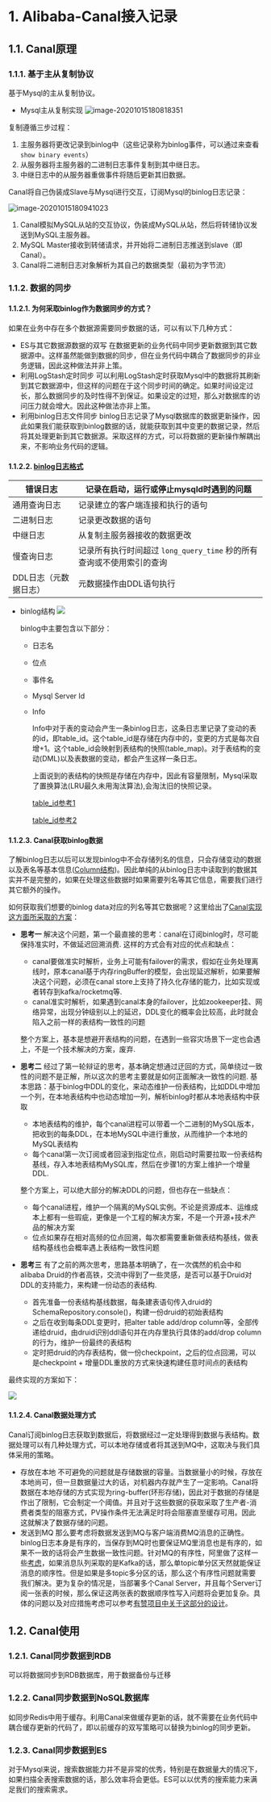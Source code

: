# 1. Alibaba-Canal接入记录

## 1.1. Canal原理

### 1.1.1. 基于主从复制协议

基于Mysql的主从复制协议。

- Mysql主从复制实现
	![image-20201015180818351](https://varg-my-images.oss-cn-beijing.aliyuncs.com/img/20201015180818.png)

复制遵循三步过程：
1. 主服务器将更改记录到binlog中（这些记录称为binlog事件，可以通过来查看`show binary events`）
2. 从服务器将主服务器的二进制日志事件复制到其中继日志。
3. 中继日志中的从服务器重做事件将随后更新其旧数据。

Canal将自己伪装成Slave与Mysql进行交互，订阅Mysql的binlog日志记录：

![image-20201015180941023](https://varg-my-images.oss-cn-beijing.aliyuncs.com/img/20201015180941.png)

1. Canal模拟MySQL从站的交互协议，伪装成MySQL从站，然后将转储协议发送到MySQL主服务器。
2. MySQL Master接收到转储请求，并开始将二进制日志推送到slave（即Canal）。
3. Canal将二进制日志对象解析为其自己的数据类型（最初为字节流）

### 1.1.2. 数据的同步

#### 1.1.2.1. 为何采取binlog作为数据同步的方式？

如果在业务中存在多个数据源需要同步数据的话，可以有以下几种方式：
- ES与其它数据源数据的双写
  在数据更新的业务代码中同步更新数据到其它数据源中。这样虽然能做到数据的同步，但在业务代码中耦合了数据同步的非业务逻辑，因此这种做法并非上策。
- 利用LogStash定时同步
  可以利用LogStash定时获取Mysql中的数据将其刷新到其它数据源中，但这样的问题在于这个同步时间的确定。如果时间设定过长，那么数据同步的及时性得不到保证。如果设定的过短，那么对数据库的访问压力就会增大。因此这种做法亦非上策。
- 利用binlog日志文件同步
  binlog日志记录了Mysql数据库的数据更新操作，因此如果我们能获取到binlog数据的话，就能获取到其中变更的数据记录，然后将其处理更新到其它数据源。采取这样的方式，可以将数据的更新操作解耦出来，不影响业务代码的逻辑。

#### 1.1.2.2. [binlog日志格式](https://blog.csdn.net/wwwdc1012/article/details/88373440)

| 错误日志              | 记录在启动，运行或停止mysqld时遇到的问题                     |
| --------------------- | ------------------------------------------------------------ |
| 通用查询日志          | 记录建立的客户端连接和执行的语句                             |
| 二进制日志            | 记录更改数据的语句                                           |
| 中继日志              | 从复制主服务器接收的数据更改                                 |
| 慢查询日志            | 记录所有执行时间超过 `long_query_time` 秒的所有查询或不使用索引的查询 |
| DDL日志（元数据日志） | 元数据操作由DDL语句执行                                      |

- binlog结构
	  ![](https://varg-my-images.oss-cn-beijing.aliyuncs.com/img/20201015181356.png)

	binlog中主要包含以下部分：
	
	- 日志名
	- 位点
	- 事件名
	- Mysql Server Id
	- Info

		Info中对于表的变动会产生一条binlog日志，这条日志里记录了变动的表的id，即table_id。这个table_id是存储在内存中的，变更的方式是每次自增+1。这个table_id会映射到表结构的快照(table_map)。对于表结构的变动(DML)以及表数据的变动，都会产生这样一条日志。
		
		上面说到的表结构的快照是存储在内存中，因此有容量限制，Mysql采取了置换算法(LRU最久未用淘汰算法),会淘汰旧的快照记录。
	
		[table_id参考1](https://blog.csdn.net/iteye_7245/article/details/82477336)
	
		[table_id参考2](http://blog.chinaunix.net/uid-26896862-id-3329896.html)

#### 1.1.2.3. Canal获取binlog数据

了解binlog日志以后可以发现binlog中不会存储列名的信息，只会存储变动的数据以及表名等基本信息([Column结构](https://dev.mysql.com/doc/refman/5.6/en/information-schema-columns-table.html))。因此单纯的从binlog日志中读取到的数据其实并不是完整的，如果在处理这些数据时如果需要列名等其它信息，需要我们进行其它额外的操作。

如何获取我们想要的binlog data对应的列名等其它数据呢？这里给出了[Canal实现这方面所采取的方案](https://github.com/alibaba/canal/wiki/TableMetaTSDB)：

- **思考一**
	解决这个问题，第一个最直接的思考：canal在订阅binlog时，尽可能保持准实时，不做延迟回溯消费. 这样的方式会有对应的优点和缺点：
	- canal要做准实时解析，业务上可能有failover的需求，假如在业务处理离线时，原本canal基于内存ringBuffer的模型，会出现延迟解析，如果要解决这个问题，必须在canal store上支持了持久化存储的能力，比如实现或者转存到kafka/rocketmq等.
	- canal准实时解析，如果遇到canal本身的failover，比如zookeeper挂、网络异常，出现分钟级别以上的延迟，DDL变化的概率会比较高，此时就会陷入之前一样的表结构一致性的问题
	
	整个方案上，基本是想避开表结构的问题，在遇到一些容灾场景下一定也会遇上，不是一个技术解决的方案，废弃.

- **思考二**
	经过了第一轮辩证的思考，基本确定想通过迂回的方式，简单绕过一致性的问题不是正解，所以这次的思考主要就是如何正面解决一致性的问题. 基本思路：基于binlog中DDL的变化，来动态维护一份表结构，比如DDL中增加一个列，在本地表结构中也动态增加一列，解析binlog时都从本地表结构中获取
	- 本地表结构的维护，每个canal进程可以带着一个二进制的MySQL版本，把收到的每条DDL，在本地MySQL中进行重放，从而维护一个本地的MySQL表结构
	- 每个canal第一次订阅或者回滚到指定位点，刚启动时需要拉取一份表结构基线，存入本地表结构MySQL库，然后在步骤1的方案上维护一个增量DDL.
	
	整个方案上，可以绝大部分的解决DDL的问题，但也存在一些缺点：
	- 每个canal进程，维护一个隔离的MySQL实例。不论是资源成本、运维成本上都有一些瑕疵，更像是一个工程的解决方案，不是一个开源+技术产品的解决方案
	- 位点如果存在相对高频的位点回溯，每次都需要重新做表结构基线，做表结构基线也会概率遇上表结构一致性问题

- **思考三**
	有了之前的两次思考，思路基本明确了，在一次偶然的机会中和alibaba Druid的作者高铁，交流中得到了一些灵感，是否可以基于Druid对DDL的支持能力，来构建一份动态的表结构.
	- 首先准备一份表结构基线数据，每条建表语句传入druid的SchemaRepository.console()，构建一份druid的初始表结构
	- 之后在收到每条DDL变更时，把alter table add/drop column等，全部传递给druid，由druid识别ddl语句并在内存里执行具体的add/drop column的行为，维护一份最终的表结构
	- 定时把druid的内存表结构，做一份checkpoint，之后的位点回溯，可以是checkpoint + 增量DDL重放的方式来快速构建任意时间点的表结构

最终实现的方案如下：

![](https://varg-my-images.oss-cn-beijing.aliyuncs.com/img/20201015184803.png)

#### 1.1.2.4. Canal数据处理方式

Canal订阅binlog日志获取到数据后，将数据经过一定处理得到数据与表结构。数据处理可以有几种处理方式，可以本地存储或者将其送到MQ中，这取决与我们具体采用的策略。
- 存放在本地
	不可避免的问题就是存储数据的容量。当数据量小的时候，存放在本地尚可，但一旦数据量过大的话，对机器内存就产生了一定影响。Canal将数据在本地存储的方式实现为ring-buffer(环形存储)，因此对于数据的存储是作出了限制，它会制定一个阈值。并且对于这些数据的获取采取了生产者-消费者类型的阻塞方式，PV操作条件无法满足时将会阻塞直至缓存可用。因此这就解决了数据存储的问题。
- 发送到MQ
	那么要考虑将数据发送到MQ与客户端消费MQ消息的正确性。binlog日志本身是有序的，当保存到MQ时也要保证MQ里消息也是有序的，如果不一致的话将会产生数据一致性问题。针对MQ的有序性，阿里做了这样一些[考虑](https://github.com/alibaba/canal/wiki/Canal-Kafka-RocketMQ-QuickStart)，如果消息队列采取的是Kafka的话，那么单topic单分区天然就能保证消息的顺序性。但是如果是多topic多分区的话，那么这个有序性问题就需要我们解决。更为复杂的情况是，当部署多个Canal Server，并且每个Server订阅一张表的时候，那么保证这两张表的数据顺序性写入问题将会更加复杂。具体的问题以及对应措施考虑可以参考[有赞项目中关于这部分的设计](https://www.infoq.cn/article/QxFxSOt5UuH1-WqJwMQg)。

## 1.2. Canal使用

### 1.2.1. Canal同步数据到RDB

可以将数据同步到RDB数据库，用于数据备份与迁移

### 1.2.2. Canal同步数据到NoSQL数据库

如同步Redis中用于缓存。利用Canal来做缓存更新的话，就不需要在业务代码中耦合缓存更新的代码了，即以前缓存的双写策略可以替换为binlog的同步更新。

### 1.2.3. Canal同步数据到ES

对于Mysql来说，搜索数据能力并不是非常的优秀，特别是在数据量大的情况下，如果扫描全表搜索数据的话，那么效率将会更低。ES可以以优秀的搜索能力来满足我们的搜索需求。

